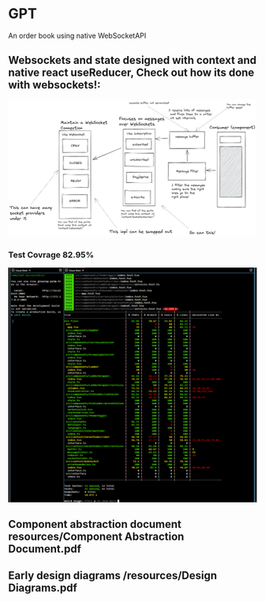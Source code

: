 # GPT


An order book using native WebSocketAPI

## Websockets and state designed with context and native react useReducer, Check out how its done with websockets!:

![websocket description](./resources/websocketsdescription.png)

### Test Covrage 82.95%

![Coverage evidence](./resources/coverageevidence.PNG)

## Component abstraction document resources/Component Abstraction Document.pdf

## Early design diagrams /resources/Design Diagrams.pdf









